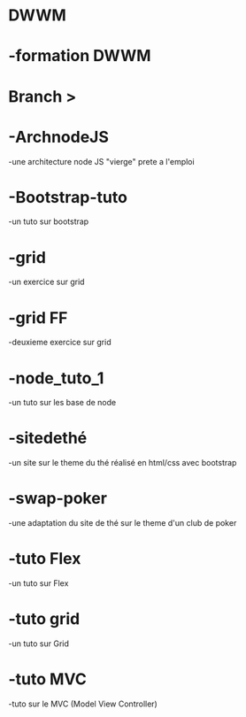 # DWWM
# -formation DWWM

# Branch >

# -ArchnodeJS
   -une architecture node JS "vierge" prete a l'emploi 

# -Bootstrap-tuto
   -un tuto sur bootstrap 

# -grid
   -un exercice sur grid 
# -grid FF 
   -deuxieme exercice sur grid 

# -node_tuto_1
   -un tuto sur les base de node

# -sitedethé
   -un site sur le theme du thé réalisé en html/css avec bootstrap 

# -swap-poker 
   -une adaptation du site de thé sur le theme d'un club de poker

# -tuto Flex
   -un tuto sur Flex

# -tuto grid 
   -un tuto sur Grid
 
# -tuto MVC 
   -tuto sur le MVC (Model View Controller)

